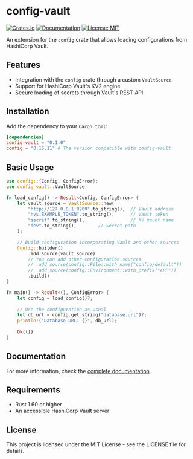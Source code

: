 # config-vault

[![Crates.io](https://img.shields.io/crates/v/config-vault.svg)](https://crates.io/crates/config-vault)
[![Documentation](https://docs.rs/config-vault/badge.svg)](https://docs.rs/config-vault)
[![License: MIT](https://img.shields.io/badge/License-MIT-yellow.svg)](https://opensource.org/licenses/MIT)

An extension for the `config` crate that allows loading configurations from HashiCorp Vault.

## Features

- Integration with the `config` crate through a custom `VaultSource`
- Support for HashiCorp Vault's KV2 engine
- Secure loading of secrets through Vault's REST API

## Installation

Add the dependency to your `Cargo.toml`:

```toml
[dependencies]
config-vault = "0.1.0"
config = "0.15.11" # The version compatible with config-vault
```

## Basic Usage

```rust
use config::{Config, ConfigError};
use config_vault::VaultSource;

fn load_config() -> Result<Config, ConfigError> {
    let vault_source = VaultSource::new(
        "http://127.0.0.1:8200".to_string(),  // Vault address
        "hvs.EXAMPLE_TOKEN".to_string(),      // Vault token
        "secret".to_string(),                 // KV mount name
        "dev".to_string(),        // Secret path
    );

    // Build configuration incorporating Vault and other sources
    Config::builder()
        .add_source(vault_source)
        // You can add other configuration sources
        // .add_source(config::File::with_name("config/default"))
        // .add_source(config::Environment::with_prefix("APP"))
        .build()
}

fn main() -> Result<(), ConfigError> {
    let config = load_config()?;
    
    // Use the configuration as usual
    let db_url = config.get_string("database.url")?;
    println!("Database URL: {}", db_url);
    
    Ok(())
}
```

## Documentation

For more information, check the [complete documentation](https://docs.rs/config-vault).

## Requirements

- Rust 1.60 or higher
- An accessible HashiCorp Vault server

## License

This project is licensed under the MIT License - see the LICENSE file for details.